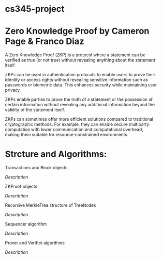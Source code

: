 # cs345-project
# Zero Knowledge Proof by Cameron Page & Franco Diaz

A Zero Knowledge Proof (ZKP) is a protocol where a statement can be verified as true (or not true) without revealing anything about the statement itself.

ZKPs can be used in authentication protocols to enable users to prove their identity or access rights without revealing sensitive information such as passwords or biometric data. This enhances security while maintaining user privacy.

ZKPs enable parties to prove the truth of a statement or the possession of certain information without revealing any additional information beyond the validity of the statement itself.

ZKPs can sometimes offer more efficient solutions compared to traditional cryptographic methods. For example, they can enable secure multiparty computation with lower communication and computational overhead, making them suitable for resource-constrained environments.

# Strcture and Algorithms:

Transactions and Block objects

*Description*

ZKProof objects

*Description*

Recursive MerkleTree structure of TreeNodes

*Description*

Sequencer algorithm

*Description*

Prover and Verifier algorithms

*Description*
